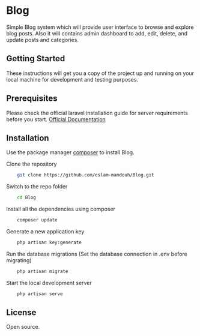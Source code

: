 # Blog
Simple Blog system which will provide user interface to browse and
explore blog posts. Also it will contains admin dashboard to add, edit, delete, and update
posts and categories.

## Getting Started
These instructions will get you a copy of the project up and running on your local machine for development and testing purposes.

## Prerequisites
Please check the official laravel installation guide for server requirements before you start. [Official Documentation](https://laravel.com/docs/5.4/installation#installation)

## Installation
Use the package manager [composer](https://getcomposer.org/download/) to install Blog.

Clone the repository
```bash
    git clone https://github.com/eslam-mamdouh/Blog.git
```
Switch to the repo folder
```bash
    cd Blog
```
Install all the dependencies using composer
```bash
    composer update
```
Generate a new application key
```bash
    php artisan key:generate
```
Run the database migrations (Set the database connection in .env before migrating)
```bash
    php artisan migrate
```
Start the local development server
```bash
    php artisan serve
```

## License
Open source.

